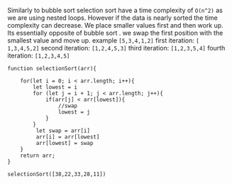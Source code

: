 Similarly to bubble sort selection sort  have a time complexity of  `O(n^2)` as we are using nested loops. However if the data is nearly sorted the time complexity can decrease.
We place smaller values first and then work up. Its essentially opposite of bubble sort .
we swap  the first position with the smallest value and move up.
example `[5,3,4,1,2]`
first iteration: `[ 1,3,4,5,2]`
second iteration: `[1,2,4,5,3]`
third iteration: `[1,2,3,5,4]`
fourth iteration: `[1,2,3,4,5]`

```
function selectionSort(arr){
     
    for(let i = 0; i < arr.length; i++){
        let lowest = i
        for (let j = i + 1; j < arr.length; j++){
            if(arr[j] < arr[lowest]){
                //swap
                lowest = j
            }
        }
         let swap = arr[i]
         arr[i] = arr[lowest]
         arr[lowest] = swap
    }
    return arr;
}

selectionSort([38,22,33,28,11])
```